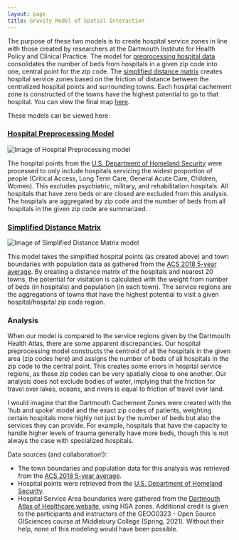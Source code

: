 ```yaml
---
layout: page
title: Gravity Model of Spatial Interaction
---
```


The purpose of these two models is to create hospital service zones in line with those created by researchers at the Dartmouth Institute for Health Policy and Clinical Practice. The model for [preprocessing hospital data](https://jafreedman12.github.io/gravity/gravity_models/preprocess_hospital_data_v2.model3) consolidates the number of beds from hospitals in a given zip code into one, central point for the zip code. The [simplified distance matrix](https://jafreedman12.github.io/gravity/gravity_models/distance_matrix_potentialzones_v2.model3) creates hospital service zones based on the friction of distance between the centralized hospital points and surrounding towns. Each hospital cachement zone is constructed of the towns have the highest potential to go to that hospital. You can view the final map [here](assets/).

These models can be viewed here:

### [Hospital Preprocessing Model](https://jafreedman12.github.io/gravity/gravity_models/preprocess_hospital_data_v2.model3)
![Image of Hospital Preprocessing model](https://jafreedman12.github.io/gravity/gravity_models/hospdata_preprocess.png)

The hospital points from the [U.S. Department of Homeland Security](https://hifld-geoplatform.opendata.arcgis.com/datasets/6ac5e325468c4cb9b905f1728d6fbf0f_0) were processed to only include hospitals servicing the widest proportion of people (Critical Access, Long Term Care, General Acute Care, Children, Women). This excludes psychiatric, military, and rehabilitation hospitals. All hospitals that have zero beds or are closed are excluded from this analysis. The hospitals are aggregated by zip code and the number of beds from all hospitals in the given zip code are summarized.


### [Simplified Distance Matrix](https://jafreedman12.github.io/gravity/gravity_models/distance_matrix_potentialzones_v2.model3)
![Image of Simplified Distance Matrix model](https://jafreedman12.github.io/gravity/gravity_models/distmatrix_image.png)

This model takes the simplified hospital points (as created above) and town boundaries with population data as gathered from the [ACS 2018 5-year average](https://gis4dev.github.io/lessons/02a_gravitymodel.html). By creating a distance matrix of the hospitals and nearest 20 towns, the potential for visitation is calculated with the weight from number of beds (in hospitals) and population (in each town). The service regions are the aggregations of towns that have the highest potential to visit a given hospital/hospital zip code region.

### Analysis
When our model is compared to the service regions given by the Dartmouth Health Atlas, there are some apparent discrepancies. Our hospital preprocessing model constructs the centroid of all the hospitals in the given area (zip codes here) and assigns the number of beds of all hospitals in the zip code to the central point. This creates some errors in hospital service regions, as these zip codes can be very spatially close to one another. Our analysis does not exclude bodies of water, implying that the friction for travel over lakes, oceans, and rivers is equal to friction of travel over land.

I would imagine that the Dartmouth Cachement Zones were created with the 'hub and spoke' model and the exact zip codes of patients, weighting certain hospitals more highly not just by the number of beds but also the services they can provide. For example, hospitals that have the capacity to handle higher levels of trauma generally have more beds, though this is not always the case with specialized hospitals. 

Data sources (and collaboration!):
- The town boundaries and population data for this analysis was retrieved from the [ACS 2018 5-year average](https://gis4dev.github.io/lessons/02a_gravitymodel.html). 
- Hospital points were retrieved from the [U.S. Department of Homeland Security](https://hifld-geoplatform.opendata.arcgis.com/datasets/6ac5e325468c4cb9b905f1728d6fbf0f_0). 
- Hospital Service Area boundaries were gathered from the [Dartmouth Atlas of Healthcare website](https://atlasdata.dartmouth.edu/downloads/supplemental#boundaries), using HSA zones. Additional credit is given to the participants and instructors of the GEOG0323 - Open Source GISciences course at Middlebury College (Spring, 2021). Without their help, none of this modeling would have been possible.
